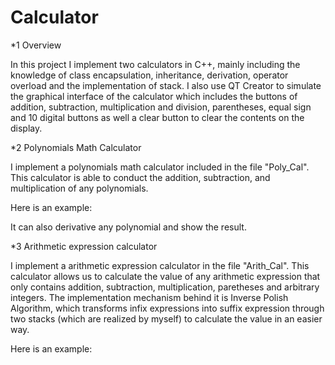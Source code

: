 # Calculator

*1 Overview

In this project I implement two calculators in C++, mainly including the knowledge of class encapsulation, inheritance, derivation, operator overload and the implementation of stack. I also use QT Creator to simulate the graphical interface of the calculator which includes the buttons of addition, subtraction, multiplication and division, parentheses, equal sign and 10 digital buttons as well a clear button to clear the contents on the display.

*2 Polynomials Math Calculator

I implement a polynomials math calculator included in the file "Poly_Cal". This calculator is able to conduct the addition, subtraction, and multiplication of any polynomials. 

Here is an example:

It can also derivative any polynomial and show the result.

*3 Arithmetic expression calculator

I implement a arithmetic expression calculator in the file "Arith_Cal". This calculator allows us to calculate the value of any arithmetic expression that only contains addition, subtraction, multiplication, paretheses and arbitrary integers. The implementation mechanism behind it is Inverse Polish Algorithm, which transforms infix expressions into suffix expression through two stacks (which are realized by myself) to calculate the value in an easier way.

Here is an example:

